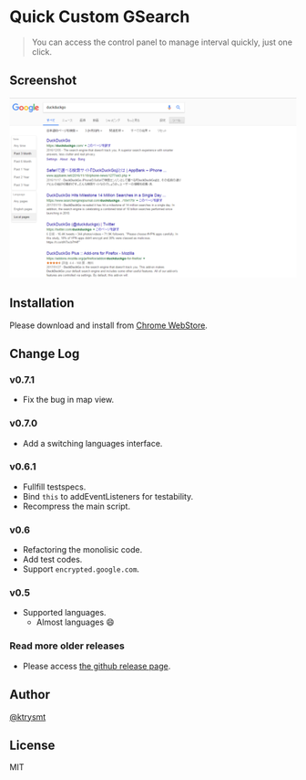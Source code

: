 # Quick Custom GSearch

> You can access the control panel to manage interval quickly, just one click.

## Screenshot

![Screenshot1](./capture.png)

## Installation

Please download and install from [Chrome WebStore](https://chrome.google.com/webstore/detail/quick-custom-gsearch/dcdmfmmmmpjgfaffnaokjpifnihmhaon?utm_source=chrome-app-launcher-info-dialog).

## Change Log

### v0.7.1
- Fix the bug in map view.

### v0.7.0
- Add a switching languages interface.

### v0.6.1

- Fullfill testspecs.
- Bind `this` to addEventListeners for testability.
- Recompress the main script.

### v0.6
- Refactoring the monolisic code.
- Add test codes.
- Support `encrypted.google.com`.

### v0.5
- Supported languages.
  - Almost languages :smile:

### Read more older releases
- Please access [the github release page](https://github.com/ktrysmt/quick-custom-gsearch/releases).

## Author

[@ktrysmt](https://github.com/ktrysmt)

## License

MIT
